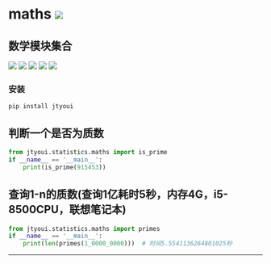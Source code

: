 # **maths** [![](https://gitee.com/tyoui/logo/raw/master/logo/photolog.png)][1]

## 数学模块集合
[![](https://img.shields.io/badge/个人网站-jtyoui-yellow.com.svg)][1]
[![](https://img.shields.io/badge/Python-3.7-green.svg)]()
[![](https://img.shields.io/badge/BlogWeb-Tyoui-bule.svg)][1]
[![](https://img.shields.io/badge/Email-jtyoui@qq.com-red.svg)]()
[![](https://img.shields.io/badge/数学-maths-black.svg)]()


### 安装
    pip install jtyoui


## 判断一个是否为质数
```python
from jtyoui.statistics.maths import is_prime
if __name__ == '__main__':
    print(is_prime(915453))
```

## 查询1-n的质数(查询1亿耗时5秒，内存4G，i5-8500CPU，联想笔记本)
```python
from jtyoui.statistics.maths import primes
if __name__ == '__main__':
    print(len(primes(1_0000_0000)))  # 时间5.5541136264801025秒
```

***
[1]: https://blog.jtyoui.com